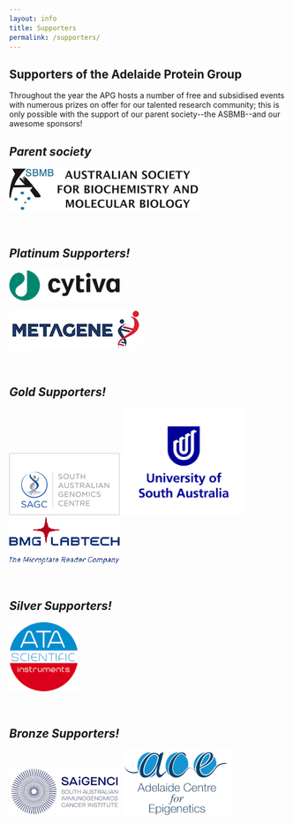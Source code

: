 ```yaml
---
layout: info
title: Supporters
permalink: /supporters/
---
```


## Supporters of the Adelaide Protein Group

Throughout the year the APG hosts a number of free and subsidised events with numerous prizes on offer for our talented research community; 
this is only possible with the support of our parent society--the ASBMB--and our awesome sponsors!

## _Parent society_

[![](/assets/logos/asbmb.jpg)](https://www.asbmb.org.au/)

<br>

## _Platinum Supporters!_

[![](/assets/logos/cytiva.png)](https://www.cytivalifesciences.com/en/au)

[![](/assets/logos/metagene.webp)](https://www.metagene.com.au/)

<br>

## _Gold Supporters!_

[![](/assets/logos/sagc.webp)](https://sa-genomics.com.au/)
[![](/assets/logos/unisa.png)](https://unisa.edu.au/)
[![](/assets/logos/bmg.png)](https://www.bmglabtech.com/en/)

<br>

## _Silver Supporters!_

[![](/assets/logos/ata.png)](https://www.atascientific.com.au/)

<br>

## _Bronze Supporters!_

[![](/assets/logos/saigenci.jpg)](https://www.adelaide.edu.au/saigenci/)
[![](/assets/logos/ace.png)](https://health.adelaide.edu.au/biomedicine/disciplines/adelaide-centre-for-epigenetics)
